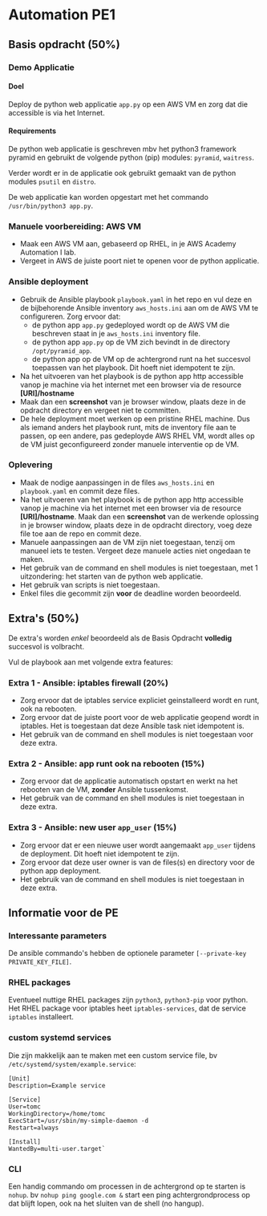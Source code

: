 # Automation PE1
## Basis opdracht (50%)

### Demo Applicatie 
#### Doel
Deploy de python web applicatie `app.py` op een AWS VM en zorg dat die accessible is via het Internet.
#### Requirements
De python web applicatie is geschreven mbv het python3 framework pyramid en gebruikt de volgende python (pip) modules: `pyramid`, `waitress`.

Verder wordt er in de applicatie ook gebruikt gemaakt van de python modules `psutil` en `distro`.

De web applicatie kan worden opgestart met het commando `/usr/bin/python3 app.py`. 


### Manuele voorbereiding: AWS VM 
- Maak een AWS VM aan, gebaseerd op RHEL, in je AWS Academy Automation I lab.
- Vergeet in AWS de juiste poort niet te openen voor de python applicatie.
### Ansible deployment
- Gebruik de Ansible playbook `playbook.yaml` in het repo en vul deze en de bijbehorende Ansible inventory `aws_hosts.ini` aan om de AWS VM te configureren. Zorg ervoor dat:
  - de python app `app.py` gedeployed wordt op de AWS VM die beschreven staat in je `aws_hosts.ini` inventory file.
  - de python app `app.py` op de VM zich bevindt in de directory `/opt/pyramid_app`.
  - de python app op de VM op de achtergrond runt na het succesvol toepassen van het playbook. Dit hoeft niet idempotent te zijn.
- Na het uitvoeren van het playbook is de python app http accessible vanop je machine via het internet met een browser via de resource **[URI]/hostname**
- Maak dan een **screenshot** van je browser window, plaats deze in de opdracht directory en vergeet niet te committen.
- De hele deployment moet werken op een pristine RHEL machine. Dus als iemand anders het playbook runt, mits de inventory file aan te passen, op een andere, pas gedeployde AWS RHEL VM, wordt alles op de VM juist geconfigureerd zonder manuele interventie op de VM.
### Oplevering
- Maak de nodige aanpassingen in de files `aws_hosts.ini` en `playbook.yaml` en commit deze files.
- Na het uitvoeren van het playbook is de python app http accessible vanop je machine via het internet met een browser via de resource **[URI]/hostname**. Maak dan een **screenshot** van de werkende oplossing in je browser window, plaats deze in de opdracht directory, voeg deze file toe aan de repo en commit deze.
- Manuele aanpassingen aan de VM zijn niet toegestaan, tenzij om manueel iets te testen. Vergeet deze manuele acties niet ongedaan te maken.
- Het gebruik van de command en shell modules is niet toegestaan, met 1 uitzondering: het starten van de python web applicatie.
- Het gebruik van scripts is niet toegestaan.
- Enkel files die gecommit zijn **voor** de deadline worden beoordeeld.
## Extra's (50%)
De extra's worden *enkel* beoordeeld als de Basis Opdracht **volledig** succesvol is volbracht.

Vul de playbook aan met volgende extra features:
### Extra 1 - Ansible: iptables firewall (20%)
- Zorg ervoor dat de iptables service expliciet geinstalleerd wordt en runt, ook na rebooten.
- Zorg ervoor dat de juiste poort voor de web applicatie geopend wordt in iptables. Het is toegestaan dat deze Ansible task niet idempotent is.
- Het gebruik van de command en shell modules is niet toegestaan voor deze extra.
### Extra 2 - Ansible: app runt ook na rebooten (15%)
- Zorg ervoor dat de applicatie automatisch opstart en werkt na het rebooten van de VM, **zonder** Ansible tussenkomst.
- Het gebruik van de command en shell modules is niet toegestaan in deze extra.
### Extra 3 - Ansible: new user `app_user` (15%)
- Zorg ervoor dat er een nieuwe user wordt aangemaakt `app_user` tijdens de deployment. Dit hoeft niet idempotent te zijn.
- Zorg ervoor dat deze user owner is van de files(s) en directory voor de python app deployment.
- Het gebruik van de command en shell modules is niet toegestaan in deze extra.
## Informatie voor de PE
### Interessante parameters
De ansible commando's hebben de optionele parameter `[--private-key PRIVATE_KEY_FILE]`.

### RHEL packages
Eventueel nuttige RHEL packages zijn `python3`, `python3-pip` voor python.
Het RHEL package voor iptables heet `iptables-services`, dat de service `iptables` installeert.

### custom systemd services
Die zijn makkelijk aan te maken met een custom service file, bv `/etc/systemd/system/example.service`:

    [Unit]
    Description=Example service
    
    [Service]
    User=tomc
    WorkingDirectory=/home/tomc
    ExecStart=/usr/sbin/my-simple-daemon -d
    Restart=always
    
    [Install]
    WantedBy=multi-user.target`

### CLI
Een handig commando om processen in de achtergrond op te starten is `nohup`.
bv `nohup ping google.com &` start een ping achtergrondprocess op dat blijft lopen, ook na het sluiten van de shell (no hangup).

